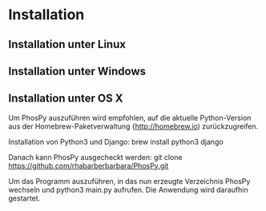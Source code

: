 Installation
============

Installation unter Linux
------------------------

Installation unter Windows
--------------------------


Installation unter OS X
-----------------------
Um PhosPy auszuführen wird empfohlen, auf die aktuelle Python-Version aus der Homebrew-Paketverwaltung {http://homebrew.io) zurückzugreifen.

Installation von Python3 und Django:
brew install python3 django

Danach kann PhosPy ausgecheckt werden:
git clone https://github.com/rhabarberbarbara/PhosPy.git

Um das Programm auszuführen, in das nun erzeugte Verzeichnis PhosPy wechseln und
python3 main.py
aufrufen. Die Anwendung wird daraufhin gestartet.

